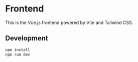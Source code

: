 # Frontend

This is the Vue.js frontend powered by Vite and Tailwind CSS.

## Development

```bash
npm install
npm run dev
```

